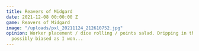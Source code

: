 ```yaml
---
title: Reavers of Midgard
date: 2021-12-08 00:00:00 Z
game: Reavers of Midgard
image: "/uploads/pxl_20211124_212610752.jpg"
opinion: Worker placement / dice rolling / points salad. Dripping in theme, enjoyable,
  possibly biased as I won...
---
```


